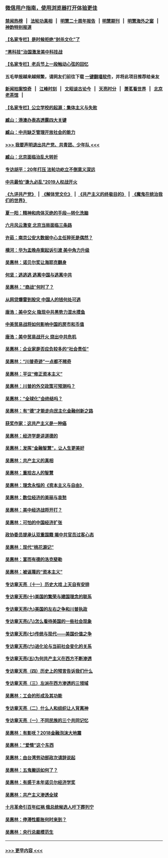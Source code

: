 ### [微信用户指南，使用浏览器打开体验更佳](https://github.com/gfw-breaker/banned-news1/blob/master/indexes/wechat-guide.md?t=0)
#### [禁闻热榜](热点新闻.md?t=0)  &nbsp;&nbsp;|&nbsp;&nbsp; [法轮功真相](https://github.com/gfw-breaker/truth/blob/master/README.md?t=0) &nbsp;&nbsp;|&nbsp;&nbsp; [明慧二十周年报告](https://github.com/gfw-breaker/mh-reports/blob/master/README.md?t=0) &nbsp;&nbsp;|&nbsp;&nbsp;[明慧期刊](https://github.com/gfw-breaker/mh-qikan) &nbsp;&nbsp;|&nbsp;&nbsp; [明慧海外之窗](https://github.com/gfw-breaker/mh-news/blob/master/README.md?t=0) &nbsp;&nbsp;|&nbsp;&nbsp; [神韵特别报道](https://github.com/gfw-breaker/mh-news/blob/master/shenyun.md?t=0)
#### [【名家专栏】是时候拒绝“封杀文化”了](../pages/nsc423/n11814093.md?t=02131011) 
#### [“黑科技”治国激发美中科技战](../pages/nsc423/n11638056.md?t=02131011) 
#### [【名家专栏】老兵节上一段触动心弦的回忆](../pages/nsc423/n11646016.md?t=02131011) 
#### 五毛举报越来越频繁，请网友们前往下载 [一键翻墙软件](https://github.com/gfw-breaker/ssr-accounts)，并将此项目推荐给亲友
#### [新闻拍案惊奇](https://github.com/gfw-breaker/banned-news1/blob/master/pages/link4.md) &nbsp;&nbsp;|&nbsp;&nbsp; [江峰时刻](https://github.com/gfw-breaker/banned-news1/blob/master/pages/link4.md) &nbsp;&nbsp;|&nbsp;&nbsp; [文昭谈古论今](https://github.com/gfw-breaker/banned-news1/blob/master/pages/link4.md) &nbsp;&nbsp;|&nbsp;&nbsp; [天亮时分](https://github.com/gfw-breaker/banned-news1/blob/master/pages/link4.md) &nbsp;&nbsp;|&nbsp;&nbsp; [萧茗看世界](https://github.com/gfw-breaker/banned-news1/blob/master/pages/link4.md) &nbsp;&nbsp;|&nbsp;&nbsp; [北京老茶馆](https://github.com/gfw-breaker/banned-news1/blob/master/pages/link4.md) &nbsp;&nbsp;|&nbsp;&nbsp; 
#### [【名家专栏】公立学校的起源：集体主义与失败](../pages/nsc423/n11601833.md?t=02131011) 
#### [臧山：港澳办表态透露四大关键](../pages/nsc423/n11421628.md?t=02131011) 
#### [臧山：中共缺乏管理开放社会的能力](../pages/nsc423/n11407457.md?t=02131011) 
#### [>>> 我要声明退出共产党、共青团、少年队 <<<](https://github.com/begood0513/goodnews/blob/master/quit/letter.md) 
#### [臧山：北京面临治乱大转折](../pages/nsc423/n11406895.md?t=02131011) 
#### [专访胡平：20年打压 法轮功屹立不倒意义深远](../pages/nsc423/n11398800.md?t=02131011) 
#### [中共最怕“逢九必乱”2019人权战开火](../pages/nsc423/n11385248.md?t=02131011) 
#### [《九评共产党》](https://github.com/begood0513/9ping.md/blob/master/README.md) &nbsp;|&nbsp; [《解体党文化》](../../../../jtdwh.md/blob/master/README.md)  &nbsp;|&nbsp; [《共产主义的终极目的》](../../../../gczydzjmd.md/blob/master/README.md) &nbsp;|&nbsp; [《魔鬼在统治我们的世界》](../../../../mgztzwmdsj.md/blob/master/README.md) 
#### [夏一阳：精神和肉体灭绝的手段—转化洗脑](../pages/nsc423/n11368250.md?t=02131011) 
#### [六月风云激变 北京当局面临三条路](../pages/nsc423/n11313668.md?t=02131011) 
#### [许茹：南京公安大数据中心主任猝死是偶然？](../pages/nsc423/n11064744.md?t=02131011) 
#### [横河：华为孟晚舟案起诉引渡 美中角力升级](../pages/nsc423/n11027230.md?t=02131011) 
#### [吴惠林：诺贝尔奖让海耶克翻身](../pages/nsc423/n10890049.md?t=02131011) 
#### [何坚：逃逃逃 逃离中国与逃离中共](../pages/nsc423/n10592891.md?t=02131011) 
#### [吴惠林：“商战”何时了？](../pages/nsc423/n10573558.md?t=02131011) 
#### [从网贷爆雷到股灾 中国人的钱何处可逃](../pages/nsc423/n10572800.md?t=02131011) 
#### [唐浩：美中交火 隐现中共黑势力混水摸鱼](../pages/nsc423/n10544040.md?t=02131011) 
#### [中美贸易战将如何影响中国的房市和币值](../pages/nsc423/n10543697.md?t=02131011) 
#### [唐浩：美中贸易战开火 烧出中共危机](../pages/nsc423/n10540126.md?t=02131011) 
#### [吴惠林：企业家是否应负较多的“社会责任”](../pages/nsc423/n10535022.md?t=02131011) 
#### [吴惠林：“川普奇迹”一点都不稀奇](../pages/nsc423/n10512808.md?t=02131011) 
#### [吴惠林：平议“修正资本主义”](../pages/nsc423/n10495724.md?t=02131011) 
#### [吴惠林：川普的外交政策可预测吗？](../pages/nsc423/n10462387.md?t=02131011) 
#### [吴惠林：“全球化”会终结吗？](../pages/nsc423/n10452838.md?t=02131011) 
#### [吴惠林：有“德”才能走向民主化金融创新之路](../pages/nsc423/n10432292.md?t=02131011) 
#### [获奖作家：这共产主义是一种癌](../pages/nsc423/n10431541.md?t=02131011) 
#### [吴惠林：经济学是讲道德的](../pages/nsc423/n10398014.md?t=02131011) 
#### [吴惠林：发挥“金融智慧”，让人生更美好](../pages/nsc423/n10375019.md?t=02131011) 
#### [吴惠林：共产主义的真相](../pages/nsc423/n10351394.md?t=02131011) 
#### [吴惠林：重拾古人的智慧](../pages/nsc423/n10337691.md?t=02131011) 
#### [吴惠林：理念永恒的《资本主义与自由》](../pages/nsc423/n10316274.md?t=02131011) 
#### [吴惠林：数位经济的美丽与哀愁](../pages/nsc423/n10292946.md?t=02131011) 
#### [吴惠林：美中经济战将开打？](../pages/nsc423/n10258825.md?t=02131011) 
#### [吴惠林：可怕的中国经济扩张](../pages/nsc423/n10219147.md?t=02131011) 
#### [政协委员提承认双重国籍 揭中共官员过客心态](../pages/nsc423/n10208809.md?t=02131011) 
#### [吴惠林：现代“桃花源记”](../pages/nsc423/n10185234.md?t=02131011) 
#### [吴惠林：富而有德的洛克斐勒](../pages/nsc423/n10142264.md?t=02131011) 
#### [吴惠林：被诬蔑的“资本主义”](../pages/nsc423/n10124816.md?t=02131011) 
#### [专访章天亮（十一）历史大戏 上天自有安排](../pages/nsc423/n10094905.md?t=02131011) 
#### [专访章天亮(十)美国的繁荣与建国理念的联系](../pages/nsc423/n10094899.md?t=02131011) 
#### [专访章天亮(九)美国的左右之争和川普执政](../pages/nsc423/n10094889.md?t=02131011) 
#### [专访章天亮(八)怎么看待美国的一些社会现象](../pages/nsc423/n10094857.md?t=02131011) 
#### [专访章天亮(七)传统与现代——美国价值之争](../pages/nsc423/n10093140.md?t=02131011) 
#### [专访章天亮(六)进化论与当前社会变化的关系](../pages/nsc423/n10092036.md?t=02131011) 
#### [专访章天亮(五)为何共产主义在西方不断渗透](../pages/nsc423/n10083620.md?t=02131011) 
#### [专访章天亮（四）历史上的预言告诉我们什么](../pages/nsc423/n10083606.md?t=02131011) 
#### [专访章天亮（三）左派在西方渗透的三领域](../pages/nsc423/n10081115.md?t=02131011) 
#### [吴惠林：工会的形成及其功能](../pages/nsc423/n10080633.md?t=02131011) 
#### [专访章天亮（二）什么人和组织让人背离神](../pages/nsc423/n10076637.md?t=02131011) 
#### [专访章天亮（一）不同民族的三个共同记忆](../pages/nsc423/n10074188.md?t=02131011) 
#### [吴惠林：有影呒？2018金融泡沫大地震](../pages/nsc423/n10040534.md?t=02131011) 
#### [吴惠林：“爱情”这个东西](../pages/nsc423/n10019423.md?t=02131011) 
#### [吴惠林：由台湾劳动部政次请辞说起](../pages/nsc423/n9979679.md?t=02131011) 
#### [吴惠林：五鬼搬运如何了？](../pages/nsc423/n9925338.md?t=02131011) 
#### [吴惠林：有感于本年诺贝尔经济学奖](../pages/nsc423/n9871883.md?t=02131011) 
#### [吴惠林：共产主义渗透全球](../pages/nsc423/n9812748.md?t=02131011) 
#### [十月革命引百年红祸 俄总统候选人吁下葬列宁](../pages/nsc423/n9810182.md?t=02131011) 
#### [吴惠林：停滞性膨胀何时来到？](../pages/nsc423/n9764136.md?t=02131011) 
#### [吴惠林：央行总裁模范生](../pages/nsc423/n9728134.md?t=02131011) 

----
#### [ >>> 更早内容 <<< ](../indexes/nsc423-earlier.md)
